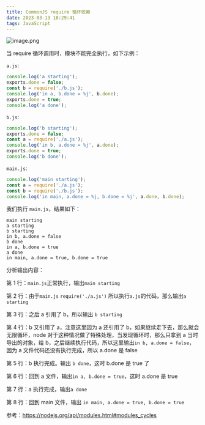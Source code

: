 ```yaml
---
title: CommonJS require 循环依赖
date: 2023-03-13 18:29:41
tags: JavaScript
---
```


![image.png](https://p6-juejin.byteimg.com/tos-cn-i-k3u1fbpfcp/ed2681dfc6aa420d9deb21f2d570bbbe~tplv-k3u1fbpfcp-watermark.image?)

当 require 循环调用时，模块不能完全执行，如下示例：

`a.js`:

```js
console.log('a starting');
exports.done = false;
const b = require('./b.js');
console.log('in a, b.done = %j', b.done);
exports.done = true;
console.log('a done');
```

`b.js`:

```js
console.log('b starting');
exports.done = false;
const a = require('./a.js');
console.log('in b, a.done = %j', a.done);
exports.done = true;
console.log('b done');
```

`main.js`:

```js
console.log('main starting');
const a = require('./a.js');
const b = require('./b.js');
console.log('in main, a.done = %j, b.done = %j', a.done, b.done);
```

我们执行 `main.js`，结果如下：

```
main starting
a starting
b starting
in b, a.done = false
b done
in a, b.done = true
a done
in main, a.done = true, b.done = true
```

分析输出内容：

第 1 行：`main.js`正常执行，输出`main starting`

第 2 行：由于`main.js` `require('./a.js')` 所以执行`a.js`的代码，那么输出`a starting`

第 3 行：之后 a 引用了 b，所以输出 `b starting`

第 4 行：b 又引用了 a，注意这里因为 a 还引用了 b，如果继续走下去，那么就会无限循环，node 对于这种情况做了特殊处理，当发现循环时，那么只拿到 a 当时导出的对象，给 b，之后继续执行代码，所以这里输出`in b, a.done = false`， 因为 a 文件代码还没有执行完成，所以 a.done 是 false

第 5 行：b 执行完成。输出 `b done`，这时 b.done 是 true 了

第 6 行：回到 a 文件，输出`in a, b.done = true`，这时 a.done 是 true

第 7 行：a 执行完成，输出`a done`

第 8 行：回到 main 文件，输出 `in main, a.done = true, b.done = true`

参考：https://nodejs.org/api/modules.html#modules_cycles
